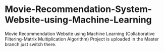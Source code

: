 # Movie-Recommendation-System-Website-using-Machine-Learning
Movie Recommendation Website using Machine Learning (Collaborative Filtering-Matrix Multiplication Algorithm)
Project is uploaded in the Master branch just switch there.
